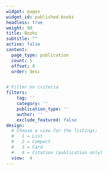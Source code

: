 ```yaml
---
widget: pages
widget_id: published-books
headless: true
weight: 90
title: Books
subtitle: ""
active: false
content:
  page_type: publication
  count: 5
  offset: 0
  order: desc


# Filter on criteria
filters:
    tag: ''
    category: ''
    publication_type: ''
    author: ''
    exclude_featured: false
design:
  # Choose a view for the listings:
  #   1 = List
  #   2 = Compact
  #   3 = Card
  #   4 = Citation (publication only)
  view:  4
---
```

